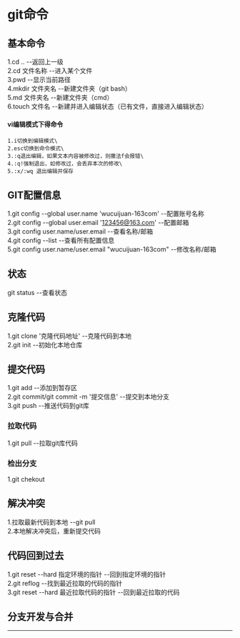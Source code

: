 # git命令
## 
## 基本命令
1.cd ..                 --返回上一级\
2.cd 文件名称           --进入某个文件\
3.pwd                   --显示当前路径\
4.mkdir 文件夹名        --新建文件夹（git bash）\
5.md 文件夹名           --新建文件夹（cmd）\
6.touch 文件名              --新建并进入编辑状态（已有文件，直接进入编辑状态）
#### vi编辑模式下得命令
    1.i切换到编辑模式\
    2.esc切换到命令模式\
    3.:q退出编辑，如果文本内容被修改过，则撒法f会报错\
    4.:q!强制退出，如修改过，会丢弃本次的修改\
    5.:x/:wq 退出编辑并保存
 
## GIT配置信息
1.git config --global user.name 'wucuijuan-163com'          --配置账号名称\
2.git config --global user.email '123456@163.com'           --配置邮箱\
3.git config user.name/user.email                           --查看名称/邮箱\
4.git config --list                                         --查看所有配置信息\
5.git config user.name/user.email "wucuijuan-163com"        --修改名称/邮箱
## 状态
git status                                                  --查看状态
## 克隆代码
1.git clone '克隆代码地址'                                   --克隆代码到本地\
2.git init                                                  --初始化本地仓库
## 提交代码
1.git add                                                   --添加到暂存区\
2.git commit/git commit -m '提交信息'                        --提交到本地分支\
3.git push                                                  --推送代码到git库
### 拉取代码
1.git pull                      --拉取git库代码
### 检出分支
1.git chekout 
## 解决冲突 
1.拉取最新代码到本地      --git pull\
2.本地解决冲突后，重新提交代码     
## 代码回到过去
1.git reset --hard 指定环境的指针             --回到指定环境的指针\
2.git reflog                    --找到最近拉取的代码的指针\
3.git reset --hard 最近拉取代码的指针   --回到最近拉取的代码 
## 分支开发与合并
***********************************

